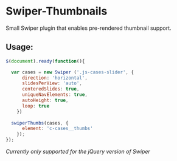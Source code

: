 # Swiper-Thumbnails
Small Swiper plugin that enables pre-rendered thumbnail support.

## Usage:
```javascript
$(document).ready(function(){

  var cases = new Swiper ('.js-cases-slider', {
      direction: 'horizontal',
      slidesPerView: 'auto',
      centeredSlides: true,
      uniqueNavElements: true,
      autoHeight: true,
      loop: true
    })
  
  swiperThumbs(cases, {
      element: 'c-cases__thumbs'
    });
});
```

*Currently only supported for the jQuery version of Swiper*
